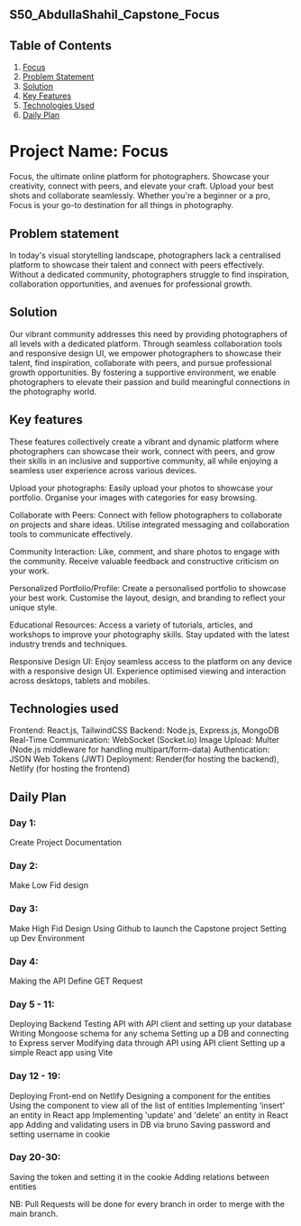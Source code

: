 ## S50_AbdullaShahil_Capstone_Focus

## Table of Contents
1. [Focus](#focus)
2. [Problem Statement](#problem-statement)
3. [Solution](#solution)
4. [Key Features](#key-features)
5. [Technologies Used](#technologies-used)
6. [Daily Plan](#daily-plan)



# Project Name: Focus
Focus, the ultimate online platform for photographers. Showcase your creativity, connect with peers, and elevate your craft. Upload your best shots and collaborate seamlessly. Whether you're a beginner or a pro, Focus is your go-to destination for all things in photography.

## Problem statement
In today's visual storytelling landscape, photographers lack a centralised platform to showcase their talent and connect with peers effectively. Without a dedicated community, photographers struggle to find inspiration, collaboration opportunities, and avenues for professional growth.

## Solution
Our vibrant community addresses this need by providing photographers of all levels with a dedicated platform. Through seamless collaboration tools and responsive design UI, we empower photographers to showcase their talent, find inspiration, collaborate with peers, and pursue professional growth opportunities. By fostering a supportive environment, we enable photographers to elevate their passion and build meaningful connections in the photography world.


## Key features

These features collectively create a vibrant and dynamic platform where photographers can showcase their work, connect with peers, and grow their skills in an inclusive and supportive community, all while enjoying a seamless user experience across various devices.

Upload your photographs:
Easily upload your photos to showcase your portfolio.
Organise your images with categories for easy browsing.

Collaborate with Peers:
Connect with fellow photographers to collaborate on projects and share ideas.
Utilise integrated messaging and collaboration tools to communicate effectively.

Community Interaction:
Like, comment, and share photos to engage with the community.
Receive valuable feedback and constructive criticism on your work.


Personalized Portfolio/Profile:
Create a personalised portfolio to showcase your best work.
Customise the layout, design, and branding to reflect your unique style.

Educational Resources:
Access a variety of tutorials, articles, and workshops to improve your photography skills.
Stay updated with the latest industry trends and techniques.

Responsive Design UI:
Enjoy seamless access to the platform on any device with a responsive design UI.
Experience optimised viewing and interaction across desktops, tablets and mobiles.


## Technologies used

Frontend: React.js, TailwindCSS
Backend: Node.js, Express.js, MongoDB
Real-Time Communication: WebSocket (Socket.io)
Image Upload: Multer (Node.js middleware for handling multipart/form-data)
Authentication: JSON Web Tokens (JWT)
Deployment: Render(for hosting the backend), Netlify (for hosting the frontend)



## Daily Plan

### Day 1:
Create Project Documentation

### Day 2:
Make Low Fid design

### Day 3:
Make High Fid Design
Using Github to launch the Capstone project
Setting up Dev Environment

### Day 4:
Making the API
Define GET Request


### Day 5 - 11:
Deploying Backend
Testing API with API client and setting up your database
Writing Mongoose schema for any schema
Setting up a DB and connecting to Express server
Modifying data through API using API client
Setting up a simple React app using Vite

### Day 12 - 19:
Deploying Front-end on Netlify
Designing a component for the entities
Using the component to view all of the list of entities
Implementing ‘insert’ an entity in React app
Implementing 'update' and 'delete' an entity in React app
Adding and validating users in DB via bruno
Saving password and setting username in cookie


### Day 20-30:
Saving the token and setting it in the cookie
Adding relations between entities


NB: Pull Requests will be done for every branch in order to merge with the main branch.
